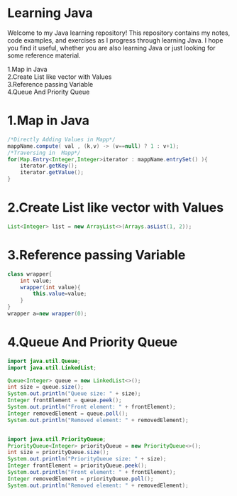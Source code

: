 # Learning Java

Welcome to my Java learning repository! This repository contains my notes, code examples, and exercises as I progress through learning Java.
I hope you find it useful, whether you are also learning Java or just looking for some reference material.


1.Map in Java<br>
2.Create List like vector with Values<br>
3.Reference passing Variable<br>
4.Queue And Priority Queue<br>


# 1.Map in Java
```java
/*Directly Adding Values in Mapp*/
mappName.compute( val , (k,v) -> (v==null) ? 1 : v+1);
/*Traversing in  Mapp*/
for(Map.Entry<Integer,Integer>iterator : mappName.entrySet() ){
    iterator.getKey();
    iterator.getValue();
}
```

# 2.Create List like vector with Values
```java
List<Integer> list = new ArrayList<>(Arrays.asList(1, 2));
```
# 3.Reference passing Variable
```java
class wrapper{
    int value;
    wrapper(int value){
        this.value=value;
    }
}
wrapper a=new wrapper(0);
```

# 4.Queue And Priority Queue

```java
import java.util.Queue;
import java.util.LinkedList;

Queue<Integer> queue = new LinkedList<>();
int size = queue.size();
System.out.println("Queue size: " + size);
Integer frontElement = queue.peek();
System.out.println("Front element: " + frontElement);
Integer removedElement = queue.poll();
System.out.println("Removed element: " + removedElement);


import java.util.PriorityQueue;
PriorityQueue<Integer> priorityQueue = new PriorityQueue<>();
int size = priorityQueue.size();
System.out.println("PriorityQueue size: " + size);
Integer frontElement = priorityQueue.peek();
System.out.println("Front element: " + frontElement);
Integer removedElement = priorityQueue.poll();
System.out.println("Removed element: " + removedElement);
```
